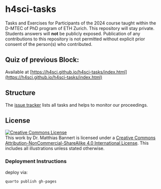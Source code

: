 # h4sci-tasks

Tasks and Exercises for Participants of the 2024 course taught within the D-MTEC of PhD program of ETH Zurich. This repository will stay private. Students answers will **not** be publicly exposed. Publication of any contributions to this repository is not permitted without explicit prior consent of the person(s) who contributed. 

## Quiz of previous Block:
Available at [https://h4sci.github.io/h4sci-tasks/index.html](https://h4sci.github.io/h4sci-tasks/index.html)


## Structure

The [issue tracker](https://github.com/h4sci/h4sci-tasks/issues) lists all tasks and helps to monitor our proceedings. 

## License

<a rel="license" href="http://creativecommons.org/licenses/by-nc-sa/4.0/"><img alt="Creative Commons License" style="border-width:0" src="https://i.creativecommons.org/l/by-nc-sa/4.0/88x31.png" /></a><br />This work by Dr. Matthias Bannert is licensed under a <a rel="license" href="http://creativecommons.org/licenses/by-nc-sa/4.0/">Creative Commons Attribution-NonCommercial-ShareAlike 4.0 International License</a>. This includes all illustrations unless stated otherwise.


### Deployment Instructions

deploy via:

```bash
quarto publish gh-pages
```
